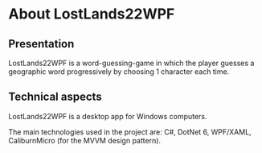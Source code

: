 # About LostLands22WPF

Presentation
------------
LostLands22WPF is a word-guessing-game in which the player guesses a geographic word progressively by choosing 1 character each time.

Technical aspects
-----------------
LostLands22WPF is a desktop app for Windows computers.

The main technologies used in the project are: C#, DotNet 6, WPF/XAML, CaliburnMicro (for the MVVM design pattern).
